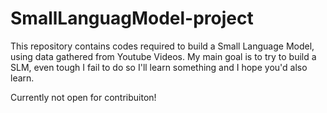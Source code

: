# SmallLanguagModel-project

This repository contains codes required to build a Small Language Model, using data gathered from Youtube Videos.
My main goal is to try to build a SLM, even tough I fail to do so I'll learn something and I hope you'd also learn.

Currently not open for contribuiton!
